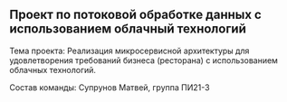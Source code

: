 ## Проект по потоковой обработке данных с использованием облачный технологий

Тема проекта: Реализация микросервисной архитектуры для удовлетворения требований бизнеса (ресторана) с использованием облачных технологий.

Состав команды: Супрунов Матвей, группа ПИ21-3
